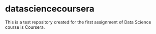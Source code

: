 # datasciencecoursera
This is a test repository created for the first assignment of Data Science course is Coursera.
